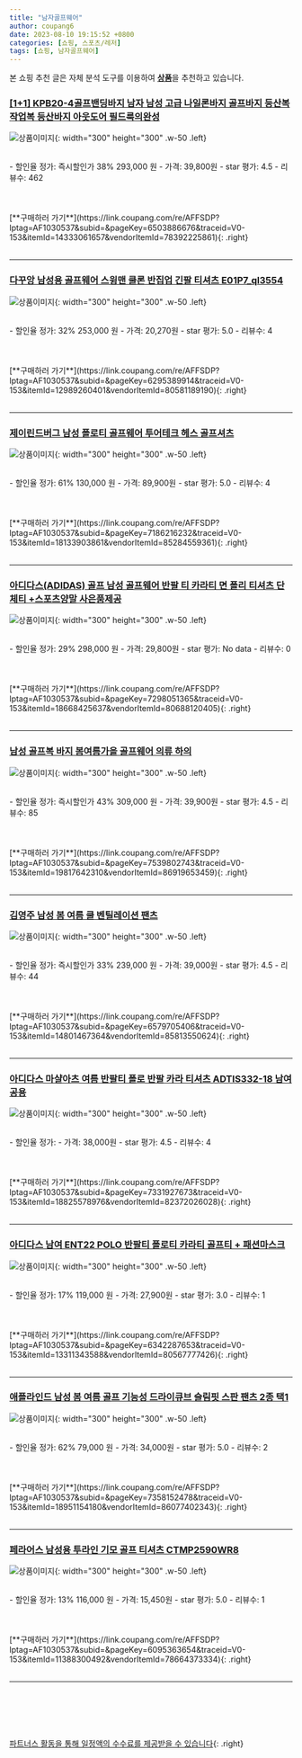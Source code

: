 ```yaml
---
title: "남자골프웨어"
author: coupang6
date: 2023-08-10 19:15:52 +0800
categories: [쇼핑, 스포츠/레저]
tags: [쇼핑, 남자골프웨어]
---
```


본 쇼핑 추천 글은 자체 분석 도구를 이용하여 [**상품**](https://link.coupang.com/a/bao1ui)을 추천하고 있습니다.

### [[1+1] KPB20-4골프밴딩바지 남자 남성 고급 나일론바지 골프바지 등산복 작업복 등산바지 아웃도어 필드룩의완성](https://link.coupang.com/re/AFFSDP?lptag=AF1030537&subid=&pageKey=6503886676&traceid=V0-153&itemId=14333061657&vendorItemId=78392225861)

![상품이미지](https://thumbnail10.coupangcdn.com/thumbnails/remote/230x230ex/image/vendor_inventory/24c8/9cce0819ff4f60400ce302f53fe6e103b1e0823d20e8abcdf6967fdad0b2.jpg){: width="300" height="300" .w-50 .left}


<br>
- 할인율 정가: 즉시할인가 38%  293,000   원
- 가격: 39,800원
- star 평가: 4.5
- 리뷰수: 462
<br>
<br>
<br>
<br>
[**구매하러 가기**](https://link.coupang.com/re/AFFSDP?lptag=AF1030537&subid=&pageKey=6503886676&traceid=V0-153&itemId=14333061657&vendorItemId=78392225861){: .right}
<br>
<br>

---

### [다꾸앙 남성용 골프웨어 스윙맨 쿨론 반집업 긴팔 티셔츠 E01P7_ql3554](https://link.coupang.com/re/AFFSDP?lptag=AF1030537&subid=&pageKey=6295389914&traceid=V0-153&itemId=12989260401&vendorItemId=80581189190)

![상품이미지](https://thumbnail10.coupangcdn.com/thumbnails/remote/230x230ex/image/rs_quotation_api/rgipxode/24191637ec1840f6b7419f4f51a31d61.jpg){: width="300" height="300" .w-50 .left}


<br>
- 할인율 정가: 32%  253,000   원
- 가격: 20,270원
- star 평가: 5.0
- 리뷰수: 4
<br>
<br>
<br>
<br>
[**구매하러 가기**](https://link.coupang.com/re/AFFSDP?lptag=AF1030537&subid=&pageKey=6295389914&traceid=V0-153&itemId=12989260401&vendorItemId=80581189190){: .right}
<br>
<br>

---

### [제이린드버그 남성 폴로티 골프웨어 투어테크 헤스 골프셔츠](https://link.coupang.com/re/AFFSDP?lptag=AF1030537&subid=&pageKey=7186216232&traceid=V0-153&itemId=18133903861&vendorItemId=85284559361)

![상품이미지](https://thumbnail9.coupangcdn.com/thumbnails/remote/230x230ex/image/vendor_inventory/ff77/6863301c17ddcc34b45feba77af8317689e96396a190466dc2e8c72fc802.jpg){: width="300" height="300" .w-50 .left}


<br>
- 할인율 정가: 61%  130,000   원
- 가격: 89,900원
- star 평가: 5.0
- 리뷰수: 4
<br>
<br>
<br>
<br>
[**구매하러 가기**](https://link.coupang.com/re/AFFSDP?lptag=AF1030537&subid=&pageKey=7186216232&traceid=V0-153&itemId=18133903861&vendorItemId=85284559361){: .right}
<br>
<br>

---

### [아디다스(ADIDAS) 골프 남성 골프웨어 반팔 티 카라티 면 폴리 티셔츠 단체티 +스포츠양말 사은품제공](https://link.coupang.com/re/AFFSDP?lptag=AF1030537&subid=&pageKey=7298051365&traceid=V0-153&itemId=18668425637&vendorItemId=80688120405)

![상품이미지](https://thumbnail6.coupangcdn.com/thumbnails/remote/230x230ex/image/vendor_inventory/3e19/6e10508ee42bf705a6f9f887cf85e69eadc6755103cf442270bd417a8d83.jpg){: width="300" height="300" .w-50 .left}


<br>
- 할인율 정가: 29%  298,000   원
- 가격: 29,800원
- star 평가: No data
- 리뷰수: 0
<br>
<br>
<br>
<br>
[**구매하러 가기**](https://link.coupang.com/re/AFFSDP?lptag=AF1030537&subid=&pageKey=7298051365&traceid=V0-153&itemId=18668425637&vendorItemId=80688120405){: .right}
<br>
<br>

---

### [남성 골프복 바지 봄여름가을 골프웨어 의류 하의](https://link.coupang.com/re/AFFSDP?lptag=AF1030537&subid=&pageKey=7539802743&traceid=V0-153&itemId=19817642310&vendorItemId=86919653459)

![상품이미지](https://thumbnail7.coupangcdn.com/thumbnails/remote/230x230ex/image/vendor_inventory/4242/dec0b174cfc3e38d7c294ce3395dcab7b16425d50e9bd3550e1f0481079c.JPG){: width="300" height="300" .w-50 .left}


<br>
- 할인율 정가: 즉시할인가 43%  309,000   원
- 가격: 39,900원
- star 평가: 4.5
- 리뷰수: 85
<br>
<br>
<br>
<br>
[**구매하러 가기**](https://link.coupang.com/re/AFFSDP?lptag=AF1030537&subid=&pageKey=7539802743&traceid=V0-153&itemId=19817642310&vendorItemId=86919653459){: .right}
<br>
<br>

---

### [김영주 남성 봄 여름 쿨 벤틸레이션 팬츠](https://link.coupang.com/re/AFFSDP?lptag=AF1030537&subid=&pageKey=6579705406&traceid=V0-153&itemId=14801467364&vendorItemId=85813550624)

![상품이미지](https://thumbnail8.coupangcdn.com/thumbnails/remote/230x230ex/image/vendor_inventory/0f97/20648e63ee19f8b61380fdef003cf3f66b9b16980100fd51ce0d64f0973f.jpg){: width="300" height="300" .w-50 .left}


<br>
- 할인율 정가: 즉시할인가 33%  239,000   원
- 가격: 39,000원
- star 평가: 4.5
- 리뷰수: 44
<br>
<br>
<br>
<br>
[**구매하러 가기**](https://link.coupang.com/re/AFFSDP?lptag=AF1030537&subid=&pageKey=6579705406&traceid=V0-153&itemId=14801467364&vendorItemId=85813550624){: .right}
<br>
<br>

---

### [아디다스 마샬아츠 여름 반팔티 폴로 반팔 카라 티셔츠 ADTIS332-18 남여공용](https://link.coupang.com/re/AFFSDP?lptag=AF1030537&subid=&pageKey=7331927673&traceid=V0-153&itemId=18825578976&vendorItemId=82372026028)

![상품이미지](https://thumbnail8.coupangcdn.com/thumbnails/remote/230x230ex/image/vendor_inventory/7fd0/d04ffdedbfb949c10238978fda77bd47fc479481d9dc854f1d1f19df755f.jpg){: width="300" height="300" .w-50 .left}


<br>
- 할인율 정가: 
- 가격: 38,000원
- star 평가: 4.5
- 리뷰수: 4
<br>
<br>
<br>
<br>
[**구매하러 가기**](https://link.coupang.com/re/AFFSDP?lptag=AF1030537&subid=&pageKey=7331927673&traceid=V0-153&itemId=18825578976&vendorItemId=82372026028){: .right}
<br>
<br>

---

### [아디다스 남여 ENT22 POLO 반팔티 폴로티 카라티 골프티 + 패션마스크](https://link.coupang.com/re/AFFSDP?lptag=AF1030537&subid=&pageKey=6342287653&traceid=V0-153&itemId=13311343588&vendorItemId=80567777426)

![상품이미지](https://thumbnail7.coupangcdn.com/thumbnails/remote/230x230ex/image/vendor_inventory/8bd7/4ed98322ec026fca91c2e94a2ed57ea59b01df91177b40f6f960b3fada89.jpg){: width="300" height="300" .w-50 .left}


<br>
- 할인율 정가: 17%  119,000   원
- 가격: 27,900원
- star 평가: 3.0
- 리뷰수: 1
<br>
<br>
<br>
<br>
[**구매하러 가기**](https://link.coupang.com/re/AFFSDP?lptag=AF1030537&subid=&pageKey=6342287653&traceid=V0-153&itemId=13311343588&vendorItemId=80567777426){: .right}
<br>
<br>

---

### [애플라인드 남성 봄 여름 골프 기능성 드라이큐브 슬림핏 스판 팬츠 2종 택1](https://link.coupang.com/re/AFFSDP?lptag=AF1030537&subid=&pageKey=7358152478&traceid=V0-153&itemId=18951154180&vendorItemId=86077402343)

![상품이미지](https://thumbnail8.coupangcdn.com/thumbnails/remote/230x230ex/image/vendor_inventory/3f15/bbca6706cda8a113cca7bffb2c7e69a298625cf25837762bcaecf3f8b14b.jpg){: width="300" height="300" .w-50 .left}


<br>
- 할인율 정가: 62%  79,000   원
- 가격: 34,000원
- star 평가: 5.0
- 리뷰수: 2
<br>
<br>
<br>
<br>
[**구매하러 가기**](https://link.coupang.com/re/AFFSDP?lptag=AF1030537&subid=&pageKey=7358152478&traceid=V0-153&itemId=18951154180&vendorItemId=86077402343){: .right}
<br>
<br>

---

### [페라어스 남성용 투라인 기모 골프 티셔츠 CTMP2590WR8](https://link.coupang.com/re/AFFSDP?lptag=AF1030537&subid=&pageKey=6095363654&traceid=V0-153&itemId=11388300492&vendorItemId=78664373334)

![상품이미지](https://thumbnail10.coupangcdn.com/thumbnails/remote/230x230ex/image/retail/images/3538947284365526-e774abdc-6285-4cbe-992d-31439209ac02.png){: width="300" height="300" .w-50 .left}


<br>
- 할인율 정가: 13%  116,000   원
- 가격: 15,450원
- star 평가: 5.0
- 리뷰수: 1
<br>
<br>
<br>
<br>
[**구매하러 가기**](https://link.coupang.com/re/AFFSDP?lptag=AF1030537&subid=&pageKey=6095363654&traceid=V0-153&itemId=11388300492&vendorItemId=78664373334){: .right}
<br>
<br>

---
<br><br><br><br><br> [파트너스 활동을 통해 일정액의 수수료를 제공받을 수 있습니다](https://link.coupang.com/a/bao1ui){: .right}